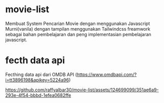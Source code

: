 # movie-list
Membuat System Pencarian Movie dengan menggunakan Javascript Murni(vanila) 
dengan tampilan menggunakan Tailwindcss freamwork sebagai bahan pembelajaran 
dan peng implementasian pembelajaran javascript.

# fecth data api 
Fecthing data api dari OMDB API (https://www.omdbapi.com/?i=tt3896198&apikey=5224a96)

https://github.com/raffyalbar30/movie-list/assets/124699099/351ae6a9-293e-4f54-bbbd-1efea0682ffe

